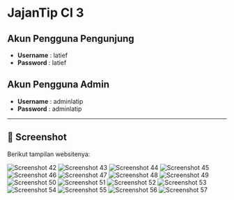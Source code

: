 # JajanTip CI 3

## Akun Pengguna Pengunjung
- **Username** : latief  
- **Password** : latief 

## Akun Pengguna Admin
- **Username** : adminlatip  
- **Password** : adminlatip

---

## 📸 Screenshot
Berikut tampilan websitenya:

![Screenshot 42](ss/Screenshot-42.png)
![Screenshot 43](ss/Screenshot-43.png)
![Screenshot 44](ss/Screenshot-44.png)
![Screenshot 45](ss/Screenshot-45.png)
![Screenshot 46](ss/Screenshot-46.png)
![Screenshot 47](ss/Screenshot-47.png)
![Screenshot 48](ss/Screenshot-48.png)
![Screenshot 49](ss/Screenshot-49.png)
![Screenshot 50](ss/Screenshot-50.png)
![Screenshot 51](ss/Screenshot-51.png)
![Screenshot 52](ss/Screenshot-52.png)
![Screenshot 53](ss/Screenshot-53.png)
![Screenshot 54](ss/Screenshot-54.png)
![Screenshot 55](ss/Screenshot-55.png)
![Screenshot 56](ss/Screenshot-56.png)
![Screenshot 57](ss/Screenshot-57.png)
